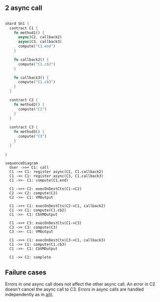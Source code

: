 
## 2 async call

```rust

shard Sh1 {
  contract C1 {
    fn method1() {
      async(C2, callback2)
      async(C3, callback3)
      compute("C1.end")
    }

    fn callback2() {
      compute("C1.cb2")
    }

    fn callback3() {
      compute("C1.cb3")
    }
  }

  contract C2 {
    fn method2() {
      compute("C2")
    }
  }
  
  contract C3 {
    fn method3() {
      compute("C3")
    }
  }
  
}

```


```mermaid
sequenceDiagram
  User ->>+ C1: call
  C1 ->> C1: register async(C2, C1.callback2)
  C1 ->> C1: register async(C3, C1.callback3)
  C1 ->>- C1: compute(C1.end)
  
  C1 ->>+ C2: execOnDestCtx(C1->C2)
  C2 ->> C2: compute(C2)
  C2 ->>- C1: VMOutput

  C1 ->>+ C1: execOnDestCtx(C2->C1, callback2)
  C1 ->> C1: compute(C1.cb2)
  C1 ->>- C1: CbVMOutput
  
  C1 ->>+ C3: execOnDestCtx(C1->C3)
  C3 ->> C3: compute(C3)
  C3 ->>- C1: VMOutput

  C1 ->>+ C1: execOnDestCtx(C3->C1, callback3)
  C1 ->> C1: compute(C1.cb3)
  C1 ->>- C1: CbVMOutput

  C1 ->> C1: complete
```

## Failure cases

Errors in one async call does not affect the other async call. An error in C2 doesn't cancel the async call to C3. Errors in async calls are handled independently as in [a(i)](a(i).md).
